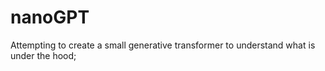 # nanoGPT
Attempting to create a small generative transformer to understand what is under the hood;

